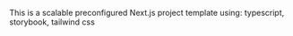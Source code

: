 This is a scalable preconfigured Next.js project template using: typescript, storybook, tailwind css
